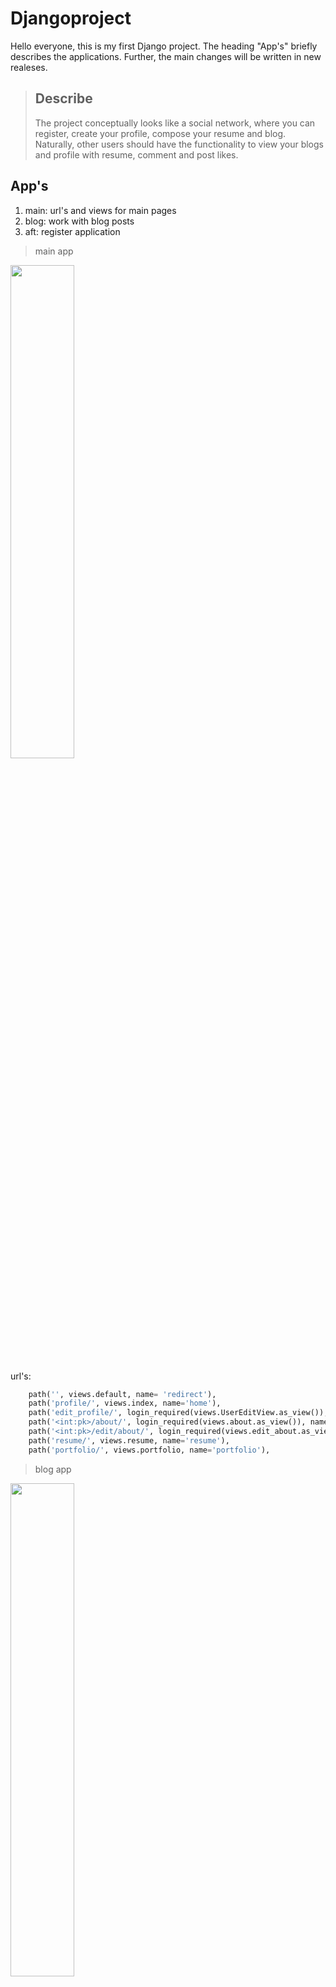 # Djangoproject
Hello everyone, this is my first Django project. The heading "App's" briefly describes the applications. Further, the main changes will be written in new realeses.
> ## Describe
> 
> The project conceptually looks like a social network, where you can register, create your profile, compose your resume and blog. 
> Naturally, other users should have the functionality to view your blogs and profile with resume, comment and post likes.
> 

## App's
1. main: url's and views for main pages
2. blog: work with blog posts
3. aft: register application
> main app
> 
<img src="https://sun9-2.userapi.com/impg/kFCYYUb3ECAdBcHJ1-fX6o4KXTCZaMix9BYFrQ/yZD2Br2KJ_g.jpg?size=1202x556&quality=96&sign=3b1df733ce1836e0fd6c03ceca3e5112&type=album" width=45% height=45%> </img>

url's:
```python
    path('', views.default, name= 'redirect'),
    path('profile/', views.index, name='home'),
    path('edit_profile/', login_required(views.UserEditView.as_view()), name='edit_profile'),
    path('<int:pk>/about/', login_required(views.about.as_view()), name='about'),
    path('<int:pk>/edit/about/', login_required(views.edit_about.as_view()), name='about_edit'),
    path('resume/', views.resume, name='resume'),
    path('portfolio/', views.portfolio, name='portfolio'),
```
> blog app
> 
<img src="https://sun9-63.userapi.com/impg/oHksNnSsCDBr1v8fpdcmLGzWxk77b66nj-oQVQ/1M7UuGRbAZo.jpg?size=1356x532&quality=96&sign=efcc38e35e1eb002efc99f21a72ae8fa&type=album" width=45% height=45%> </img>

url's:
```python
    path('', login_required(views.BlogDetailView.as_view()), name='blog'),
    path('create', views.blog_create, name='create'),
    path('<int:pk>/update', login_required(views.BlogUpdateView.as_view()), name='blog_update'),
    path('<int:pk>/delete', login_required(views.BlogDeleteView.as_view()), name='blog_delete'),
```
model:
```python
class Blog(models.Model):
    title = models.CharField('Название', max_length=50)
    full_text = QuillField(blank=True, null=True)
    author = models.ForeignKey(User, on_delete=models.CASCADE)
    created_at = models.DateTimeField(auto_now_add=True)
    updated_at = models.DateTimeField(auto_now_add=True)
    image = models.ImageField(null = True, blank=True, upload_to= "images/")

    def __str__(self):
        return self.title

    def get_absolute_url(self):
        return f'/blog/{self.id}'

    class Meta:
        verbose_name = 'Blog'
        verbose_name_plural = 'Blog'
```
view's:
```python
@login_required
def blog(request):
    blog = Blog.objects.order_by('-created_at')
    return render(request, 'blog/blog.html', {'blog': blog})
    
    class BlogDetailView(ListView):
    model = Blog
    paginate_by = 3
    ordering = ['-created_at']
    template_name = 'blog/blog.html'
    context_object_name = 'blog'

class BlogUpdateView(UpdateView):
    model = Blog
    queryset = Blog.objects.all()
    template_name = 'blog/update.html'
    context_object_name = 'blog'
    form_class = BlogForm
    success_url = '/blog/'

class BlogDeleteView(DeleteView):
    model = Blog
    success_url = '/blog/'


def blog_create(request):
    if request.method == 'POST':
        form = BlogForm(request.POST)
        if form.is_valid():
            form.save()
            return redirect('blog')
        else:
            messages.info(request, "Not correct")



    form = BlogForm()

    data = {
        'form': form
    }
    return render(request, 'blog/create.html', data)
```
> aft app
> 
<img src="https://sun9-47.userapi.com/impg/o7tVwD2ZIi1GPmlXdi7fjUxlqRg4p1nzab4-Sw/62WFpMpg2h0.jpg?size=554x605&quality=96&sign=d863569274a57c35ea97b74b1d46224b&type=album" width=35% height=35%> </img>

url's:
```python
    path('', include('django.contrib.auth.urls'), name='home'),
    path('sign_up/',views.sign_up,name="sign-up"),
    path('account_activation_sent/',views.account_activation_sent, name='account_activation_sent'),
    path('activate/<slug:uidb64>/<slug:token>/', views.activate, name='activate')
```
models:
```python
class Profile(models.Model):
    user = models.OneToOneField(User, on_delete=models.CASCADE,  primary_key = True)
    bio = models.TextField(max_length=1000, blank=True)
    location = models.CharField(max_length=30, blank=True)
    website = models.CharField(max_length=30, blank=True)
    phone = models.CharField(max_length=30, blank=True)
    age =  models.CharField(max_length=30, blank=True)
    degree =  models.CharField(max_length=30, blank=True)
    birth_date = models.DateField(null=True, blank=True)
    status =  models.CharField(max_length=30, blank=True)
    email_confirmed = models.BooleanField(default=False)
    profile_pic = models.ImageField(null = True, blank=True, upload_to= "images/profile")

    def __str__(self):
        return f"{self.user}"


@receiver(post_save, sender=User)
def update_user_profile(sender, instance, created, **kwargs):
    if created:
        Profile.objects.create(user=instance)
    instance.profile.save()

```
view's:
```python
class Profile(models.Model):
    user = models.OneToOneField(User, on_delete=models.CASCADE,  primary_key = True)
    bio = models.TextField(max_length=1000, blank=True)
    location = models.CharField(max_length=30, blank=True)
    website = models.CharField(max_length=30, blank=True)
    phone = models.CharField(max_length=30, blank=True)
    age =  models.CharField(max_length=30, blank=True)
    degree =  models.CharField(max_length=30, blank=True)
    birth_date = models.DateField(null=True, blank=True)
    status =  models.CharField(max_length=30, blank=True)
    email_confirmed = models.BooleanField(default=False)
    profile_pic = models.ImageField(null = True, blank=True, upload_to= "images/profile")

    def __str__(self):
        return f"{self.user}"


@receiver(post_save, sender=User)
def update_user_profile(sender, instance, created, **kwargs):
    if created:
        Profile.objects.create(user=instance)
    instance.profile.save()

```
